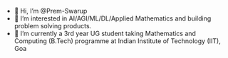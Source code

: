 - 👋 Hi, I’m @Prem-Swarup
- 👀 I’m interested in AI/AGI/ML/DL/Applied Mathematics and building problem solving products.
- 💞️ I’m currently a 3rd year UG student taking Mathematics and Computing (B.Tech) programme at Indian Institute of Technology (IIT), Goa

<!---
Prem-Swarup/Prem-Swarup is a ✨ special ✨ repository because its `README.md` (this file) appears on your GitHub profile.
You can click the Preview link to take a look at your changes.
--->
